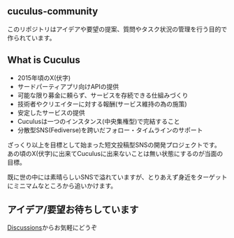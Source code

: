## cuculus-community
このリポジトリはアイデアや要望の提案、質問やタスク状況の管理を行う目的で作られています。

## What is Cuculus

- 2015年頃のX(伏字)
- サードパーティアプリ向けAPIの提供
- 可能な限り募金に頼らず、サービスを存続できる仕組みづくり
- 技術者やクリエイターに対する報酬(サービス維持の為の施策)
- 安定したサービスの提供
- Cuculusは一つのインスタンス(中央集権型)で完結すること
- 分散型SNS(Fediverse)を跨いだフォロー・タイムラインのサポート

ざっくり以上を目標として始まった短文投稿型SNSの開発プロジェクトです。
あの頃のX(伏字)に出来てCuculusに出来ないことは無い状態にするのが当面の目標。

既に世の中には素晴らしいSNSで溢れていますが、とりあえず身近をターゲットにミニマムなところから追いかけます。

## アイデア/要望お待ちしています

[Discussions](https://github.com/orgs/cuculus-dev/discussions)からお気軽にどうぞ
